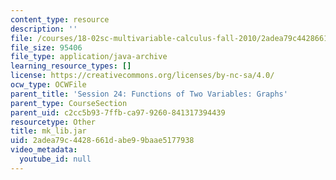 ```yaml
---
content_type: resource
description: ''
file: /courses/18-02sc-multivariable-calculus-fall-2010/2adea79c4428661dabe99baae5177938_mk_lib.jar
file_size: 95406
file_type: application/java-archive
learning_resource_types: []
license: https://creativecommons.org/licenses/by-nc-sa/4.0/
ocw_type: OCWFile
parent_title: 'Session 24: Functions of Two Variables: Graphs'
parent_type: CourseSection
parent_uid: c2cc5b93-7ffb-ca97-9260-841317394439
resourcetype: Other
title: mk_lib.jar
uid: 2adea79c-4428-661d-abe9-9baae5177938
video_metadata:
  youtube_id: null
---
```


